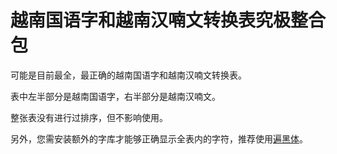 # 越南国语字和越南汉喃文转换表究极整合包

可能是目前最全，最正确的越南国语字和越南汉喃文转换表。

表中左半部分是越南国语字，右半部分是越南汉喃文。

整张表没有进行过排序，但不影响使用。

另外，您需安装额外的字库才能够正确显示全表内的字符，推荐使用[遍黑体](https://github.com/Fitzgerald-Porthmouth-Koenigsegg/Plangothic-Project)。
